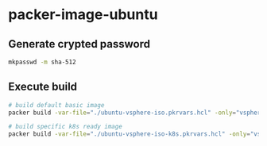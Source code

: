 # packer-image-ubuntu

## Generate crypted password

```bash
mkpasswd -m sha-512
```

## Execute build

```bash
# build default basic image
packer build -var-file="./ubuntu-vsphere-iso.pkrvars.hcl" -only="vsphere-iso.ubuntu_server" .

# build specific k8s ready image
packer build -var-file="./ubuntu-vsphere-iso-k8s.pkrvars.hcl" -only="vsphere-iso.ubuntu_server" .
```
